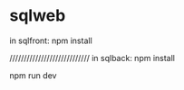 # sqlweb


in sqlfront: npm install 


////////////////////////////
in sqlback: 
npm install





npm run dev


